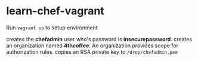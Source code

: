 # learn-chef-vagrant

Run `vagrant up` to setup environment

creates the **chefadmin** user who's password is **insecurepassword**.
creates an organization named **4thcoffee**. An organization provides scope for authorization rules.
copies an RSA private key to `/drop/chefadmin.pem`
